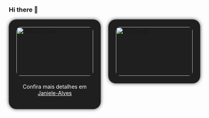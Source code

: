 ### Hi there 👋
<div style="display: flex; justify-content: space-between;">
  <div style="width: 48%;">
    <div style="background-color: #1f1f1f; padding: 20px; border-radius: 20px; box-shadow: 0px 0px 10px 0px rgba(0,0,0,0.75);">
      <a href="https://github.com/Janiele-Alves">
        <img src="https://github-readme-stats.vercel.app/api?username=Janiele-Alves&show_icons=true&theme=radical" alt="GitHub Stats" style="border-radius: 10px; width: 100%;" />
      </a>
      <p style="margin-top: 20px; text-align: center; color: #fff;">Confira mais detalhes em <a href="https://github.com/Janiele-Alves" style="color: #fff;">Janiele-Alves</a></p>
    </div>
  </div>

  <div style="width: 48%;">
    <div style="background-color: #1f1f1f; padding: 20px; border-radius: 20px; box-shadow: 0px 0px 10px 0px rgba(0,0,0,0.75);">
      <a href="https://github.com/Janiele-Alves/github-readme-stats">
        <img src="https://github-readme-stats.vercel.app/api/top-langs/?username=Janiele-Alves&langs_count=8&theme=radical" alt="Top Langs" style="border-radius: 10px; width: 100%;" />
      </a>
    </div>
  </div>
</div>




<!--
**Janiele-Alves/Janiele-Alves** is a ✨ _special_ ✨ repository because its `README.md` (this file) appears on your GitHub profile.

Here are some ideas to get you started:

- 🔭 I’m currently working on ...
- 🌱 I’m currently learning ...
- 👯 I’m looking to collaborate on ...
- 🤔 I’m looking for help with ...
- 💬 Ask me about ...
- 📫 How to reach me: ...
- 😄 Pronouns: ...
- ⚡ Fun fact: ...
-->
